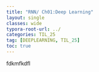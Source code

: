 ```yaml
---
title: "RNN/ Ch01:Deep Learning"
layout: single
classes: wide
typora-root-url: ../
categories: TIL_25
tag: [DEEPLEARNING, TIL_25]
toc: true
---
```

fdkmfkdfl
